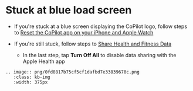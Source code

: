 # Stuck at blue load screen

- If you're stuck at a blue screen displaying the CoPilot logo, follow steps to [Reset the CoPilot app on your iPhone and Apple Watch](reset-copilot.md)

- If you're still stuck, follow steps to [Share Health and Fitness Data](/how-to/copilot/share-health-fitness-data.md)

    - In the last step, tap **Turn Off All** to disable data sharing with the Apple Health app

```{eval-rst}
.. image:: png/0fd0817b75cf5cf1dafbd7e33839670c.png
   :class: kb-img
   :width: 375px
```
